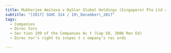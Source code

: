 ```yaml
---
title: Mukherjee Amitava v DyStar Global Holdings (Singapore) Pte Ltd and others 
subtitle: "[2017] SGHC 314 / 19\_December\_2017"
tags:
  - Companies
  - Direc tors
  - Sec tion 199 of the Companies Ac t (Cap 50, 2006 Rev Ed)
  - Direc tor’s right to inspec t c ompany’s rec ords

---
```


